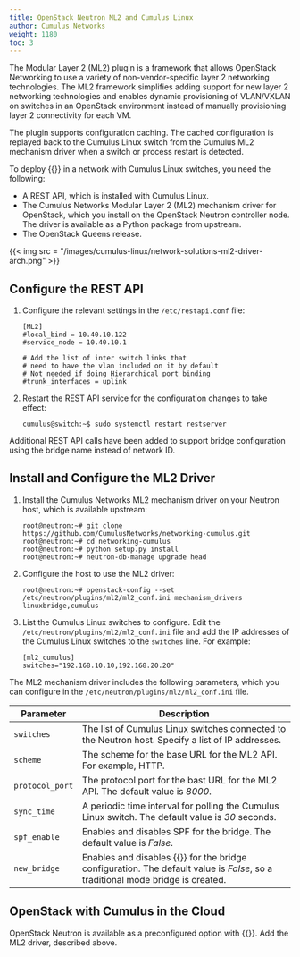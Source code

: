 ```yaml
---
title: OpenStack Neutron ML2 and Cumulus Linux
author: Cumulus Networks
weight: 1180
toc: 3
---
```

The Modular Layer 2 (ML2) plugin is a framework that allows OpenStack Networking to use a variety of non-vendor-specific layer 2 networking technologies. The ML2 framework simplifies adding support for new layer 2 networking technologies and enables dynamic provisioning of VLAN/VXLAN on switches in an OpenStack environment instead of manually provisioning layer 2 connectivity for each VM.

The plugin supports configuration caching. The cached configuration is replayed back to the Cumulus Linux switch from the Cumulus ML2 mechanism driver when a switch or process restart is detected.

To deploy {{<exlink url="https://wiki.openstack.org/wiki/Neutron/ML2" text="OpenStack ML2">}} in a network with Cumulus Linux switches, you need the following:

- A REST API, which is installed with Cumulus Linux.
- The Cumulus Networks Modular Layer 2 (ML2) mechanism driver for OpenStack, which you install on the OpenStack Neutron controller node. The driver is available as a Python package from upstream.
- The OpenStack Queens release.

{{< img src = "/images/cumulus-linux/network-solutions-ml2-driver-arch.png" >}}

## Configure the REST API

1. Configure the relevant settings in the `/etc/restapi.conf` file:

    ```
    [ML2]
    #local_bind = 10.40.10.122
    #service_node = 10.40.10.1

    # Add the list of inter switch links that
    # need to have the vlan included on it by default
    # Not needed if doing Hierarchical port binding
    #trunk_interfaces = uplink
    ```

2. Restart the REST API service for the configuration changes to take effect:

    ```
    cumulus@switch:~$ sudo systemctl restart restserver
    ```

Additional REST API calls have been added to support bridge configuration using the bridge name instead of network ID.

## Install and Configure the ML2 Driver

1. Install the Cumulus Networks ML2 mechanism driver on your Neutron host, which is available upstream:

    ```
    root@neutron:~# git clone https://github.com/CumulusNetworks/networking-cumulus.git
    root@neutron:~# cd networking-cumulus
    root@neutron:~# python setup.py install
    root@neutron:~# neutron-db-manage upgrade head
    ```

2. Configure the host to use the ML2 driver:

    ```
    root@neutron:~# openstack-config --set /etc/neutron/plugins/ml2/ml2_conf.ini mechanism_drivers linuxbridge,cumulus
    ```

3. List the Cumulus Linux switches to configure. Edit the `/etc/neutron/plugins/ml2/ml2_conf.ini` file and add the IP addresses of the Cumulus Linux switches to the `switches` line. For example:

    ```
    [ml2_cumulus]
    switches="192.168.10.10,192.168.20.20"
    ```

The ML2 mechanism driver includes the following parameters, which you can configure in the `/etc/neutron/plugins/ml2/ml2_conf.ini` file.

| Parameter | Description |
|-----------| ------------|
| `switches` | The list of Cumulus Linux switches connected to the Neutron host. Specify a list of IP addresses. |
| `scheme` | The scheme for the base URL for the ML2 API. For example, HTTP. |
| `protocol_port` | The protocol port for the bast URL for the ML2 API. The default value is *8000*. |
| `sync_time` | A periodic time interval for polling the Cumulus Linux switch. The default value is *30* seconds.|
| `spf_enable` | Enables and disables SPF for the bridge. The default value is *False*.|
|`new_bridge` | Enables and disables {{<link url="VLAN-aware-Bridge-Mode" text="VLAN-aware bridge mode">}} for the bridge configuration. The default value is *False*, so a traditional mode bridge is created. |

## OpenStack with Cumulus in the Cloud

OpenStack Neutron is available as a preconfigured option with {{<exlink url="https://cumulusnetworks.com/products/cumulus-in-the-cloud" text="Cumulus in the Cloud">}}. Add the ML2 driver, described above.
